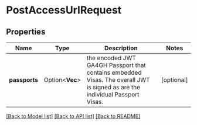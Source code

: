 # PostAccessUrlRequest

## Properties

Name | Type | Description | Notes
------------ | ------------- | ------------- | -------------
**passports** | Option<**Vec<String>**> | the encoded JWT GA4GH Passport that contains embedded Visas.  The overall JWT is signed as are the individual Passport Visas. | [optional]

[[Back to Model list]](../README.md#documentation-for-models) [[Back to API list]](../README.md#documentation-for-api-endpoints) [[Back to README]](../README.md)


